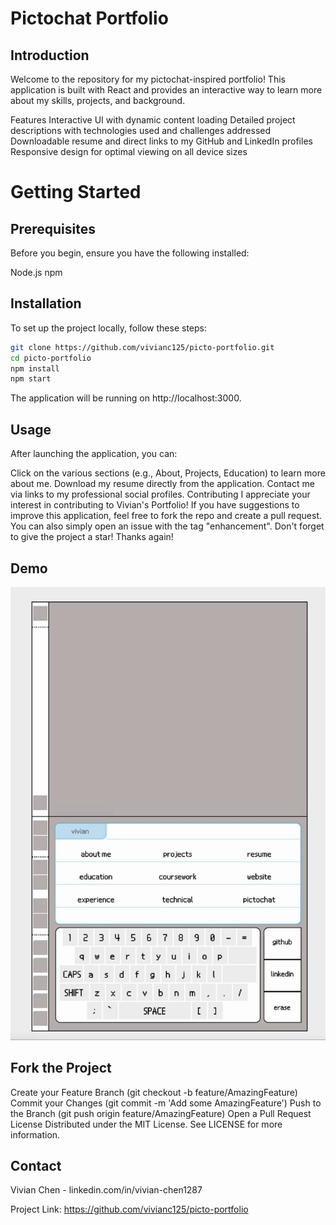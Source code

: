 
# Pictochat Portfolio
## Introduction
Welcome to the repository for my pictochat-inspired portfolio! This application is built with React and provides an interactive way to learn more about my skills, projects, and background.

Features
Interactive UI with dynamic content loading
Detailed project descriptions with technologies used and challenges addressed
Downloadable resume and direct links to my GitHub and LinkedIn profiles
Responsive design for optimal viewing on all device sizes

# Getting Started
## Prerequisites
Before you begin, ensure you have the following installed:

Node.js
npm

## Installation
To set up the project locally, follow these steps:

```bash
git clone https://github.com/vivianc125/picto-portfolio.git
cd picto-portfolio
npm install
npm start
```
The application will be running on http://localhost:3000.

## Usage
After launching the application, you can:

Click on the various sections (e.g., About, Projects, Education) to learn more about me.
Download my resume directly from the application.
Contact me via links to my professional social profiles.
Contributing
I appreciate your interest in contributing to Vivian's Portfolio! If you have suggestions to improve this application, feel free to fork the repo and create a pull request. You can also simply open an issue with the tag "enhancement".
Don't forget to give the project a star! Thanks again!

## Demo
![](https://github.com/vivianc125/picto-portfolio/blob/main/src/demo.gif)

## Fork the Project
Create your Feature Branch (git checkout -b feature/AmazingFeature)
Commit your Changes (git commit -m 'Add some AmazingFeature')
Push to the Branch (git push origin feature/AmazingFeature)
Open a Pull Request
License
Distributed under the MIT License. See LICENSE for more information.

## Contact
Vivian Chen - linkedin.com/in/vivian-chen1287

Project Link: https://github.com/vivianc125/picto-portfolio